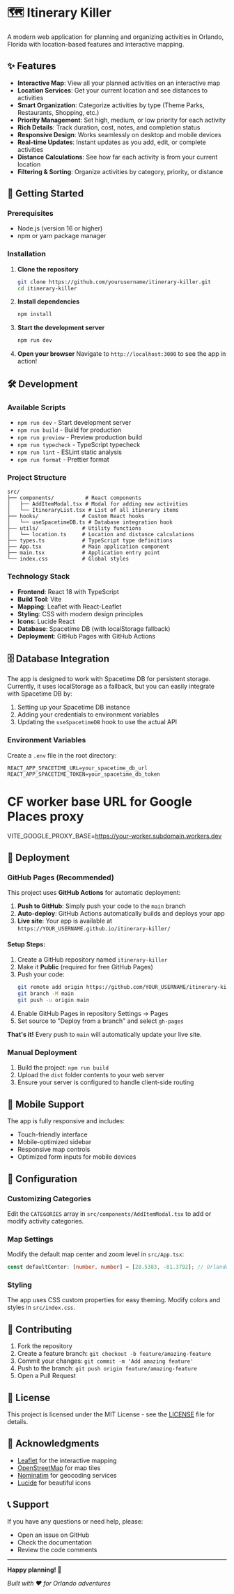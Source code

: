 # 🗺️ Itinerary Killer

A modern web application for planning and organizing activities in Orlando, Florida with location-based features and interactive mapping.

## ✨ Features

- **Interactive Map**: View all your planned activities on an interactive map
- **Location Services**: Get your current location and see distances to activities
- **Smart Organization**: Categorize activities by type (Theme Parks, Restaurants, Shopping, etc.)
- **Priority Management**: Set high, medium, or low priority for each activity
- **Rich Details**: Track duration, cost, notes, and completion status
- **Responsive Design**: Works seamlessly on desktop and mobile devices
- **Real-time Updates**: Instant updates as you add, edit, or complete activities
- **Distance Calculations**: See how far each activity is from your current location
- **Filtering & Sorting**: Organize activities by category, priority, or distance

## 🚀 Getting Started

### Prerequisites

- Node.js (version 16 or higher)
- npm or yarn package manager

### Installation

1. **Clone the repository**
   ```bash
   git clone https://github.com/yourusername/itinerary-killer.git
   cd itinerary-killer
   ```

2. **Install dependencies**
   ```bash
   npm install
   ```

3. **Start the development server**
   ```bash
   npm run dev
   ```

4. **Open your browser**
   Navigate to `http://localhost:3000` to see the app in action!

## 🛠️ Development

### Available Scripts

- `npm run dev` - Start development server
- `npm run build` - Build for production
- `npm run preview` - Preview production build
- `npm run typecheck` - TypeScript typecheck
- `npm run lint` - ESLint static analysis
- `npm run format` - Prettier format

### Project Structure

```
src/
├── components/          # React components
│   ├── AddItemModal.tsx # Modal for adding new activities
│   └── ItineraryList.tsx # List of all itinerary items
├── hooks/              # Custom React hooks
│   └── useSpacetimeDB.ts # Database integration hook
├── utils/              # Utility functions
│   └── location.ts     # Location and distance calculations
├── types.ts            # TypeScript type definitions
├── App.tsx             # Main application component
├── main.tsx            # Application entry point
└── index.css           # Global styles
```

### Technology Stack

- **Frontend**: React 18 with TypeScript
- **Build Tool**: Vite
- **Mapping**: Leaflet with React-Leaflet
- **Styling**: CSS with modern design principles
- **Icons**: Lucide React
- **Database**: Spacetime DB (with localStorage fallback)
- **Deployment**: GitHub Pages with GitHub Actions

## 🗄️ Database Integration

The app is designed to work with Spacetime DB for persistent storage. Currently, it uses localStorage as a fallback, but you can easily integrate with Spacetime DB by:

1. Setting up your Spacetime DB instance
2. Adding your credentials to environment variables
3. Updating the `useSpacetimeDB` hook to use the actual API

### Environment Variables

Create a `.env` file in the root directory:

```env
REACT_APP_SPACETIME_URL=your_spacetime_db_url
REACT_APP_SPACETIME_TOKEN=your_spacetime_db_token
```
# CF worker base URL for Google Places proxy
VITE_GOOGLE_PROXY_BASE=https://your-worker.subdomain.workers.dev

## 🚀 Deployment

### GitHub Pages (Recommended)

This project uses **GitHub Actions** for automatic deployment:

1. **Push to GitHub**: Simply push your code to the `main` branch
2. **Auto-deploy**: GitHub Actions automatically builds and deploys your app
3. **Live site**: Your app is available at `https://YOUR_USERNAME.github.io/itinerary-killer/`

#### Setup Steps:

1. Create a GitHub repository named `itinerary-killer`
2. Make it **Public** (required for free GitHub Pages)
3. Push your code:
   ```bash
   git remote add origin https://github.com/YOUR_USERNAME/itinerary-killer.git
   git branch -M main
   git push -u origin main
   ```
4. Enable GitHub Pages in repository Settings → Pages
5. Set source to "Deploy from a branch" and select `gh-pages`

**That's it!** Every push to `main` will automatically update your live site.

### Manual Deployment

1. Build the project: `npm run build`
2. Upload the `dist` folder contents to your web server
3. Ensure your server is configured to handle client-side routing

## 📱 Mobile Support

The app is fully responsive and includes:
- Touch-friendly interface
- Mobile-optimized sidebar
- Responsive map controls
- Optimized form inputs for mobile devices

## 🔧 Configuration

### Customizing Categories

Edit the `CATEGORIES` array in `src/components/AddItemModal.tsx` to add or modify activity categories.

### Map Settings

Modify the default map center and zoom level in `src/App.tsx`:

```typescript
const defaultCenter: [number, number] = [28.5383, -81.3792]; // Orlando, FL
```

### Styling

The app uses CSS custom properties for easy theming. Modify colors and styles in `src/index.css`.

## 🤝 Contributing

1. Fork the repository
2. Create a feature branch: `git checkout -b feature/amazing-feature`
3. Commit your changes: `git commit -m 'Add amazing feature'`
4. Push to the branch: `git push origin feature/amazing-feature`
5. Open a Pull Request

## 📄 License

This project is licensed under the MIT License - see the [LICENSE](LICENSE) file for details.

## 🙏 Acknowledgments

- [Leaflet](https://leafletjs.com/) for the interactive mapping
- [OpenStreetMap](https://www.openstreetmap.org/) for map tiles
- [Nominatim](https://nominatim.org/) for geocoding services
- [Lucide](https://lucide.dev/) for beautiful icons

## 📞 Support

If you have any questions or need help, please:
- Open an issue on GitHub
- Check the documentation
- Review the code comments

---

**Happy planning! 🎉**

*Built with ❤️ for Orlando adventures*
